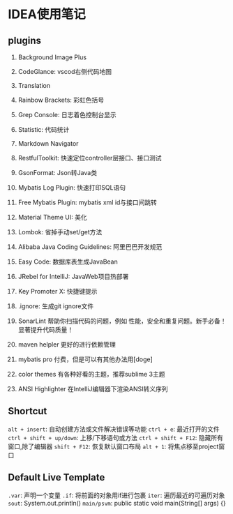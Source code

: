 # IDEA使用笔记

## plugins

1. Background Image Plus
2. CodeGlance: vscod右侧代码地图
3. Translation
4. Rainbow Brackets: 彩虹色括号
5. Grep Console: 日志着色控制台显示
6. Statistic: 代码统计
7. Markdown Navigator
8. RestfulToolkit: 快速定位controller层接口、接口测试
9. GsonFormat: Json转Java类
10. Mybatis Log Plugin: 快速打印SQL语句
11. Free Mybatis Plugin: mybatis xml id与接口间跳转

12. Material Theme UI: 美化
13. Lombok: 省掉手动set/get方法
14. Alibaba Java Coding Guidelines: 阿里巴巴开发规范
15. Easy Code: 数据库表生成JavaBean
16. JRebel for IntelliJ: JavaWeb项目热部署
17. Key Promoter X: 快捷键提示
18. .ignore: 生成git ignore文件

19. SonarLint 帮助你扫描代码的问题，例如 性能，安全和重复问题。新手必备！显著提升代码质量！
20. maven helpler 更好的进行依赖管理
21. mybatis pro 付费，但是可以有其他办法用[doge]
22. color themes 有各种好看的主题，推荐sublime 3主题

23. ANSI Highlighter 在IntelliJ编辑器下渲染ANSI转义序列

## Shortcut

`alt + insert`: 自动创建方法或文件解决错误等功能
`ctrl + e`: 最近打开的文件
`ctrl + shift + up/down`: 上移/下移语句或方法
`ctrl + shift + F12`: 隐藏所有窗口,除了编辑器
`shift + F12`: 恢复默认窗口布局
`alt + 1`: 将焦点移至project窗口

## Default Live Template

`.var`: 声明一个变量
`.if`: 将前面的对象用if进行包裹
`iter`: 遍历最近的可遍历对象
`sout`: System.out.println()
`main/psvm`: public static void main(String[] args) {}
